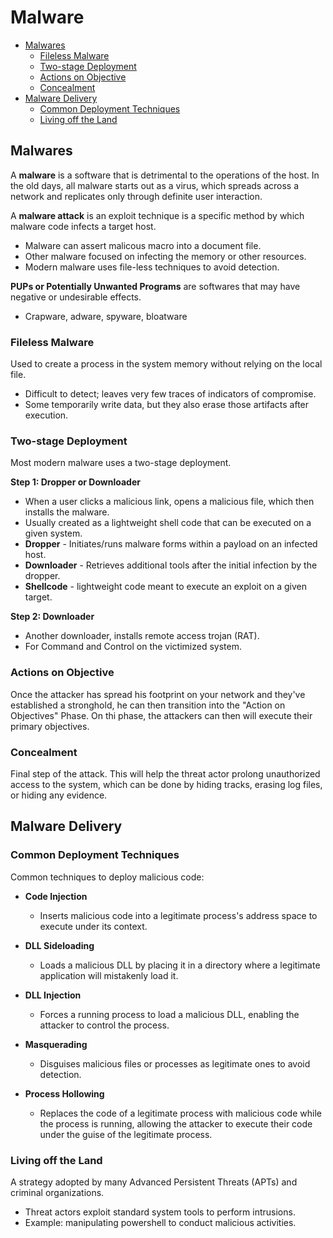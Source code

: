 
# Malware 

- [Malwares](#malwares)
    - [Fileless Malware](#fileless-malware)
    - [Two-stage Deployment](#two-stage-deployment)
    - [Actions on Objective](#actions-on-objective)
    - [Concealment](#concealment)
- [Malware Delivery](#malware-delivery)
    - [Common Deployment Techniques](#common-deployment-techniques)
    - [Living off the Land](#living-off-the-land)


## Malwares  

A **malware** is a software that is detrimental to the operations of the host. In the old days, all malware starts out as a virus, which spreads across a network and replicates only through definite user interaction.

A **malware attack** is an exploit technique is a specific method by which malware code infects a target host.

- Malware can assert malicous macro into a document file.
- Other malware focused on infecting the memory or other resources.
- Modern malware uses file-less techniques to avoid detection.

**PUPs or Potentially Unwanted Programs** are softwares that may have negative or undesirable effects.

- Crapware, adware, spyware, bloatware

### Fileless Malware

Used to create a process in the system memory without relying on the local file.

- Difficult to detect; leaves very few traces of indicators of compromise.
- Some temporarily write data, but they also erase those artifacts after execution.

### Two-stage Deployment

Most modern malware uses a two-stage deployment.

**Step 1: Dropper or Downloader**

- When a user clicks a malicious link, opens a malicious file, which then installs the malware.
- Usually created as a lightweight shell code that can be executed on a given system.
- **Dropper** - Initiates/runs malware forms within a payload on an infected host.
- **Downloader** - Retrieves additional tools after the initial infection by the dropper.
- **Shellcode** - lightweight code meant to execute an exploit on a given target.

**Step 2: Downloader**

- Another downloader, installs remote access trojan (RAT).
- For Command and Control on the victimized system.

### Actions on Objective  

Once the attacker has spread his footprint on your network and they've established a stronghold, he can then transition into the "Action on Objectives" Phase. On thi phase, the attackers can then will execute their primary objectives.

### Concealment 

Final step of the attack. This will help the threat actor prolong unauthorized access to the system, which can be done by hiding tracks, erasing log files, or hiding any evidence.

## Malware Delivery 

### Common Deployment Techniques 

Common techniques to deploy malicious code:

- **Code Injection**
    - Inserts malicious code into a legitimate process's address space to execute under its context.

- **DLL Sideloading**
    - Loads a malicious DLL by placing it in a directory where a legitimate application will mistakenly load it.

- **DLL Injection**
    - Forces a running process to load a malicious DLL, enabling the attacker to control the process.

- **Masquerading**
    - Disguises malicious files or processes as legitimate ones to avoid detection.

- **Process Hollowing**
    - Replaces the code of a legitimate process with malicious code while the process is running, allowing the attacker to execute their code under the guise of the legitimate process.


### Living off the Land 

A strategy adopted by many Advanced Persistent Threats (APTs) and criminal organizations.

- Threat actors exploit standard system tools to perform intrusions.
- Example: manipulating powershell to conduct malicious activities.


